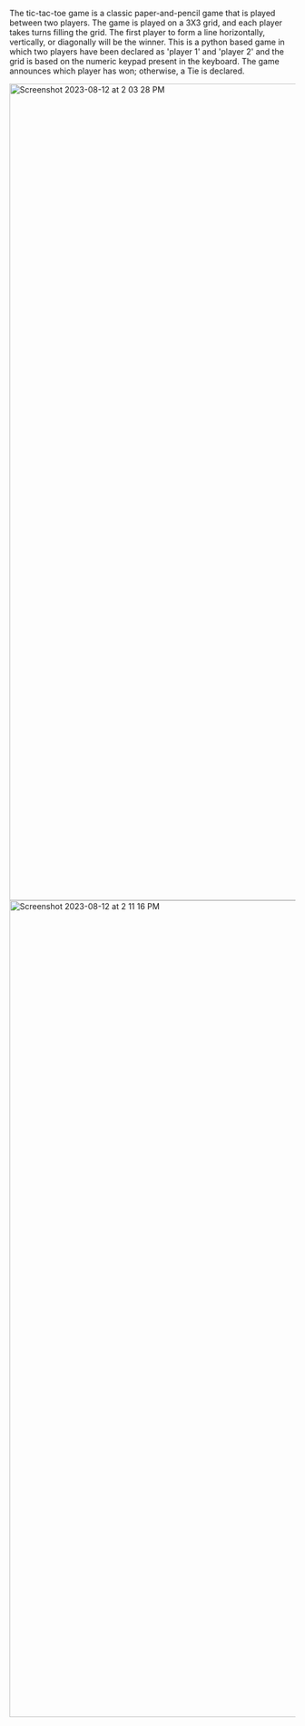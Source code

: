 
The tic-tac-toe game is a classic paper-and-pencil game that is played between two players. The game is played on a 3X3 grid, and each player takes turns filling the grid. The first player to form a line horizontally, vertically, or diagonally will be the winner.
This is a python based game in which two players have been declared as 'player 1' and 'player 2' and the grid is based on the numeric keypad present in the keyboard. The game announces which player has won; otherwise, a Tie is declared.

<img width="1440" alt="Screenshot 2023-08-12 at 2 03 28 PM" src="https://github.com/tanishamohanta/Tic_Tac_Toe/assets/83464341/1858cf73-2d1e-4ddf-a177-4bc6c741599a">

<img width="1440" alt="Screenshot 2023-08-12 at 2 11 16 PM" src="https://github.com/tanishamohanta/Tic_Tac_Toe/assets/83464341/fc2dff3b-f7b8-4225-8706-d8d35f33d2ce">

